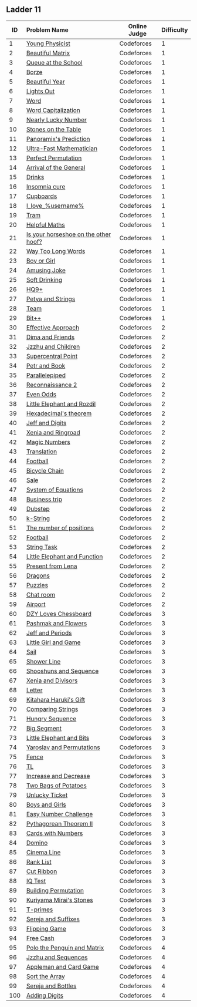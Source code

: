 ## Ladder 11

| ID  | Problem Name | Online Judge | Difficulty |
|---|:---|---|---|
|1|[Young Physicist]()|Codeforces|1|
|2|[Beautiful Matrix]()|Codeforces|1|
|3|[Queue at the School]()|Codeforces|1|
|4|[Borze]()|Codeforces|1|
|5|[Beautiful Year]()|Codeforces|1|
|6|[Lights Out]()|Codeforces|1|
|7|[Word]()|Codeforces|1|
|8|[Word Capitalization]()|Codeforces|1|
|9|[Nearly Lucky Number]()|Codeforces|1|
|10|[Stones on the Table]()|Codeforces|1|
|11|[Panoramix's Prediction]()|Codeforces|1|
|12|[Ultra-Fast Mathematician]()|Codeforces|1|
|13|[Perfect Permutation]()|Codeforces|1|
|14|[Arrival of the General]()|Codeforces|1|
|15|[Drinks]()|Codeforces|1|
|16|[Insomnia cure]()|Codeforces|1|
|17|[Cupboards]()|Codeforces|1|
|18|[I_love_\%username\%]()|Codeforces|1|
|19|[Tram]()|Codeforces|1|
|20|[Helpful Maths]()|Codeforces|1|
|21|[Is your horseshoe on the other hoof?]()|Codeforces|1|
|22|[Way Too Long Words]()|Codeforces|1|
|23|[Boy or Girl]()|Codeforces|1|
|24|[Amusing Joke]()|Codeforces|1|
|25|[Soft Drinking]()|Codeforces|1|
|26|[HQ9+]()|Codeforces|1|
|27|[Petya and Strings]()|Codeforces|1|
|28|[Team]()|Codeforces|1|
|29|[Bit++]()|Codeforces|1|
|30|[Effective Approach]()|Codeforces|2|
|31|[Dima and Friends]()|Codeforces|2|
|32|[Jzzhu and Children]()|Codeforces|2|
|33|[Supercentral Point]()|Codeforces|2|
|34|[Petr and Book]()|Codeforces|2|
|35|[Parallelepiped]()|Codeforces|2|
|36|[Reconnaissance 2]()|Codeforces|2|
|37|[Even Odds]()|Codeforces|2|
|38|[Little Elephant and Rozdil]()|Codeforces|2|
|39|[Hexadecimal's theorem]()|Codeforces|2|
|40|[Jeff and Digits]()|Codeforces|2|
|41|[Xenia and Ringroad]()|Codeforces|2|
|42|[Magic Numbers]()|Codeforces|2|
|43|[Translation]()|Codeforces|2|
|44|[Football]()|Codeforces|2|
|45|[Bicycle Chain]()|Codeforces|2|
|46|[Sale]()|Codeforces|2|
|47|[System of Equations]()|Codeforces|2|
|48|[Business trip]()|Codeforces|2|
|49|[Dubstep]()|Codeforces|2|
|50|[k-String]()|Codeforces|2|
|51|[The number of positions]()|Codeforces|2|
|52|[Football]()|Codeforces|2|
|53|[String Task]()|Codeforces|2|
|54|[Little Elephant and Function]()|Codeforces|2|
|55|[Present from Lena]()|Codeforces|2|
|56|[Dragons]()|Codeforces|2|
|57|[Puzzles]()|Codeforces|2|
|58|[Chat room]()|Codeforces|2|
|59|[Airport]()|Codeforces|2|
|60|[DZY Loves Chessboard]()|Codeforces|3|
|61|[Pashmak and Flowers]()|Codeforces|3|
|62|[Jeff and Periods]()|Codeforces|3|
|63|[Little Girl and Game]()|Codeforces|3|
|64|[Sail]()|Codeforces|3|
|65|[Shower Line]()|Codeforces|3|
|66|[Shooshuns and Sequence ]()|Codeforces|3|
|67|[Xenia and Divisors]()|Codeforces|3|
|68|[Letter]()|Codeforces|3|
|69|[Kitahara Haruki's Gift]()|Codeforces|3|
|70|[Comparing Strings]()|Codeforces|3|
|71|[Hungry Sequence]()|Codeforces|3|
|72|[Big Segment]()|Codeforces|3|
|73|[Little Elephant and Bits]()|Codeforces|3|
|74|[Yaroslav and Permutations]()|Codeforces|3|
|75|[Fence]()|Codeforces|3|
|76|[TL]()|Codeforces|3|
|77|[Increase and Decrease]()|Codeforces|3|
|78|[Two Bags of Potatoes]()|Codeforces|3|
|79|[Unlucky Ticket]()|Codeforces|3|
|80|[Boys and Girls]()|Codeforces|3|
|81|[Easy Number Challenge]()|Codeforces|3|
|82|[Pythagorean Theorem II]()|Codeforces|3|
|83|[Cards with Numbers]()|Codeforces|3|
|84|[Domino]()|Codeforces|3|
|85|[Cinema Line]()|Codeforces|3|
|86|[Rank List]()|Codeforces|3|
|87|[Cut Ribbon]()|Codeforces|3|
|88|[IQ Test]()|Codeforces|3|
|89|[Building Permutation]()|Codeforces|3|
|90|[Kuriyama Mirai's Stones]()|Codeforces|3|
|91|[T-primes]()|Codeforces|3|
|92|[Sereja and Suffixes]()|Codeforces|3|
|93|[Flipping Game]()|Codeforces|3|
|94|[Free Cash]()|Codeforces|3|
|95|[Polo the Penguin and Matrix]()|Codeforces|4|
|96|[Jzzhu and Sequences]()|Codeforces|4|
|97|[Appleman and Card Game]()|Codeforces|4|
|98|[Sort the Array]()|Codeforces|4|
|99|[Sereja and Bottles]()|Codeforces|4|
|100|[Adding Digits]()|Codeforces|4|
